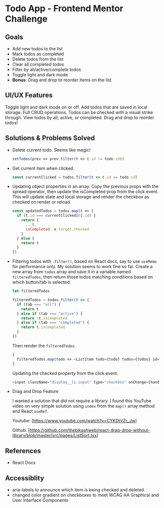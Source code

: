 # Todo App - Frontend Mentor Challenge

## Goals

- Add new todos to the list
- Mark todos as completed
- Delete todos from the list
- Clear all completed todos
- Filter by all/active/complete todos
- Toggle light and dark mode
- **Bonus**: Drag and drop to reorder items on the list

## UI/UX Features

Toggle light and dark mode on or off. Add todos that are saved in local storage. Full CRUD operations. Todos can be checked with a visual strike through. View todos by all, active, or completed. Drag and drop to reorder todos!

## Solutions & Problems Solved

- Delete current todo. Seems like magic!

  ```js
  setTodos(prev => prev.filter(t => t.id != todo.id))
  ```

- Get current item when clicked.

  ```js
  const currentClicked = todos.filter(t => t.id == todo.id)
  ```

- Updating object properties in an array. Copy the previous props with the spread operator, then update the isCompleted prop from the click event. This will update state and local storage and render the checkbox as checked on render or reload.

  ```js
  const updatedTodos = todos.map(t => {
    if (t.id === currentClicked[0].id) {
      return {
        ...t,
        isCompleted: e.target.checked
      }
    } else {
      return t
    }
  })
  ```

- Filtering todos with `.filter()`, based on React docs, say to use `useMemo` for performance only. My solution seems to work fine so far. Create a new array from `todos` array and save it in a variable named `filteredTodos`, then return those todos matching conditions based on which button/tab is selected.

  ```js
  let filteredTodos

  filteredTodos = todos.filter(t => {
    if (tab === "all") {
      return t
    } else if (tab === "active") {
      return !t.isCompleted
    } else if (tab === "completed") {
      return t.isCompleted
    }
  })
  ```

  Then render the `filteredTodos`.

  ```js
  {
    filteredTodos.map(todo => <ListItem todo={todo} todos={todos} id={todo.id} key={todo.id} setTodos={setTodos} isLeft={isLeft} />)
  }
  ```

  Updating the checked property from the click event.

  ```js
  <input className="display__li-input" type="checkbox" onChange={handleChange} checked={todo.isCompleted} />
  ```

- Drag and Drop Feature

  I wanted a solution that did not require a library. I found this YouTube video on very simple solution using `index` from the `map()` array method and React `useRef`.

  Youtube: [https://www.youtube.com/watch?v=CYKDtVZr_Jw]

  Github: [https://github.com/thebikashweb/react-drag-drop-without-library/blob/master/src/pages/ListSort.tsx]

## References

- React Docs

## Accessiblity

- aria-labels to announce which item is being checked and deleted.
- changed color gradient on checkboxes to meet WCAG AA Graphical and User Interface Components
